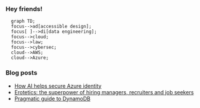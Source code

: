 ### Hey friends!

```mermaid
  graph TD;
  focus-->ad[accessible design];
  focus[ ]-->di[data engineering];
  focus-->cloud;
  focus-->law;
  focus-->cybersec;
  cloud-->AWS;
  cloud-->Azure;
```

### Blog posts
<!-- BLOG-POST-LIST:START -->
- [How AI helps secure Azure identity](https://tomaszhamerla.com/blog/ai-securing-azure-identity/)
- [Erotetics: the superpower of hiring managers, recruiters and job seekers](https://tomaszhamerla.com/blog/erotetics/)
- [Pragmatic guide to DynamoDB](https://tomaszhamerla.com/blog/pragmatic-guide-to-dynamodb/)
<!-- BLOG-POST-LIST:END -->
